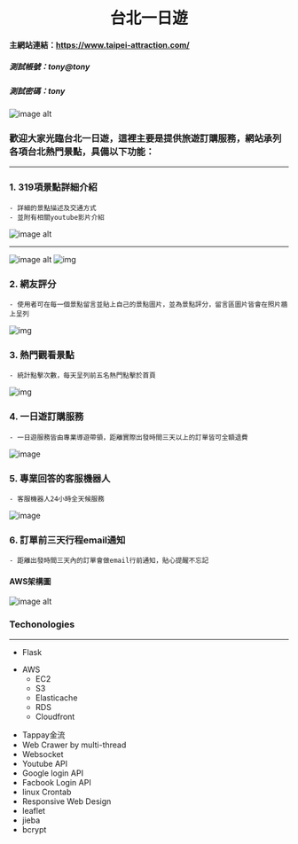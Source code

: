 <h1 align='center'>台北一日遊</h1>

#### 主網站連結：https://www.taipei-attraction.com/

##### 測試帳號：tony@tony
##### 測試密碼：tony

![image alt](http://d3nczlg85bnjib.cloudfront.net/購物車.png)

### 歡迎大家光臨台北一日遊，這裡主要是提供旅遊訂購服務，網站承列各項台北熱門景點，具備以下功能：
<hr>

### 1. 319項景點詳細介紹
    - 詳細的景點描述及交通方式
    - 並附有相關youtube影片介紹

![image alt](http://d3nczlg85bnjib.cloudfront.net/所有景點.png)



---


![image alt](http://d3nczlg85bnjib.cloudfront.net/詳細介紹.png)
![img](http://d3nczlg85bnjib.cloudfront.net/士林官邸.png)

### 2. 網友評分

    - 使用者可在每一個景點留言並貼上自己的景點圖片，並為景點評分，留言區圖片皆會在照片牆上呈列
    
![img](http://d3nczlg85bnjib.cloudfront.net/留言區留言.png)
### 3. 熱門觀看景點
    - 統計點擊次數，每天呈列前五名熱門點擊於首頁
![img](http://d3nczlg85bnjib.cloudfront.net/熱門瀏覽.png)
### 4. 一日遊訂購服務
    - 一日遊服務皆由專業導遊帶領，距離實際出發時間三天以上的訂單皆可全額退費
![image](http://d3nczlg85bnjib.cloudfront.net/訂購資訊.png)

### 5. 專業回答的客服機器人
    - 客服機器人24小時全天候服務
![image](http://d3nczlg85bnjib.cloudfront.net/客服機器人.png)
### 6. 訂單前三天行程email通知
    - 距離出發時間三天內的訂單會做email行前通知，貼心提醒不忘記


#### AWS架構圖

![image alt](http://d3nczlg85bnjib.cloudfront.net/AWS架構圖之三.png)

### Techonologies
<hr/>
<ul>
    <li>Flask</li>
</ul>
<ul>
    <li>AWS
        <ul>
            <li>EC2</li>
            <li>S3</li>
            <li>Elasticache</li>
            <li>RDS</li>
            <li>Cloudfront</li>
        </ul>
    </li>
</ul>
<ul>
    <li>Tappay金流</li>
    <li>Web Crawer by multi-thread</li>
    <li>Websocket</li>
    <li>Youtube API</li>
    <li>Google login API</li>
    <li>Facbook Login API</li>
    <li>linux Crontab</li>
    <li>Responsive Web Design</li>
    <li>leaflet</li>
    <li>jieba</li>
    <li>bcrypt</li>
</ul>